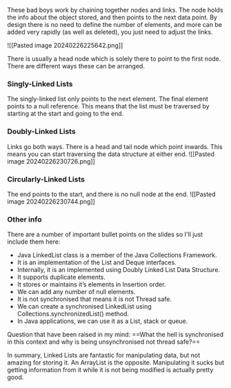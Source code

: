 These bad boys work by chaining together nodes and links. The node holds the info about the object stored, and then points to the next data point. By design there is no need to define the number of elements, and more can be added very rapidly (as well as deleted), you just need to adjust the links.

![[Pasted image 20240226225642.png]]

There is usually a head node which is solely there to point to the first node. There are different ways these can be arranged.
### Singly-Linked Lists
The singly-linked list only points to the next element. The final element points to a null reference. This means that the list must be traversed by starting at the start and going to the end. 

### Doubly-Linked Lists
Links go both ways. There is a head and tail node which point inwards. This means you can start traversing the data structure at either end.
![[Pasted image 20240226230726.png]]
### Circularly-Linked Lists
The end points to the start, and there is no null node at the end.
![[Pasted image 20240226230744.png]]

### Other info
There are a number of important bullet points on the slides so I'll just include them here:
- Java LinkedList class is a member of the Java Collections Framework.  
- It is an implementation of the List and Deque interfaces.  
- Internally, it is an implemented using Doubly Linked List Data Structure.  
- It supports duplicate elements.  
- It stores or maintains it’s elements in Insertion order.  
- We can add any number of null elements.  
- It is not synchronised that means it is not Thread safe.  
- We can create a synchronised LinkedList using Collections.synchronizedList() method.  
- In Java applications, we can use it as a List, stack or queue.

Question that have been raised in my mind: ==What the hell is synchronised in this context and why is being unsynchronised not thread safe?==

In summary, Linked Lists are fantastic for manipulating data, but not amazing for storing it. An ArrayList is the opposite. Manipulating it sucks but getting information from it while it is not being modified is actually pretty good.

